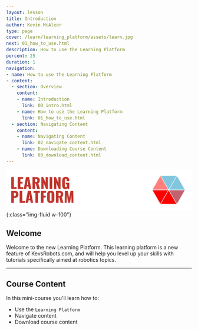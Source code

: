 ```yaml
---
layout: lesson
title: Introduction
author: Kevin McAleer
type: page
cover: /learn/learning_platform/assets/learn.jpg
next: 01_how_to_use.html
description: How to use the Learning Platform
percent: 25
duration: 1
navigation:
- name: How to use the Learning Platform
- content:
  - section: Overview
    content:
    - name: Introduction
      link: 00_intro.html
    - name: How to use the Learning Platform
      link: 01_how_to_use.html
  - section: Navigating Content
    content:
    - name: Navigating Content
      link: 02_navigate_content.html
    - name: Downloading Course Content
      link: 03_download_content.html
---
```



![Learning Platform Logo](assets/learning_platform.jpg){:class="img-fluid w-100"}

## Welcome

Welcome to the new Learning Platform. This learning platform is a new feature of KevsRobots.com, and will help you level up your skills with tutorials specifically aimed at robotics topics.

---

## Course Content

In this mini-course you'll learn how to:

* Use the `Learning Platform`
* Navigate content
* Download course content
